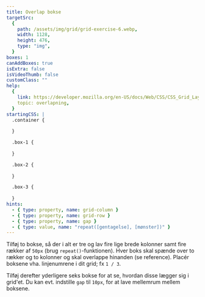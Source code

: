 ```yaml
---
title: Overlap bokse
targetSrc:
  {
    path: /assets/img/grid/grid-exercise-6.webp,
    width: 1128,
    height: 476,
    type: "img",
  }
boxes: 1
canAddBoxes: true
isExtra: false
isVideoThumb: false
customClass: ""
help:
  {
    link: https://developer.mozilla.org/en-US/docs/Web/CSS/CSS_Grid_Layout/Basic_Concepts_of_Grid_Layout#overlapping_without_z-index,
    topic: overlapning,
  }
startingCSS: |
  .container {
    
  }

  .box-1 {
    
  }

  .box-2 {
    
  }

  .box-3 {
    
  }
hints:
  - { type: property, name: grid-column }
  - { type: property, name: grid-row }
  - { type: property, name: gap }
  - { type: value, name: "repeat([gentagelse], [mønster])" }
---
```


Tilføj to bokse, så der i alt er tre og lav fire lige brede kolonner samt fire rækker af <code data-type="value">50px</code> (brug <code data-type="value">repeat()</code>-funktionen). Hver boks skal spænde over to rækker og to kolonner og skal overlappe hinanden (se reference). Placér boksene vha. linjenumrene i dit grid; fx <code data-type="value">1 / 3</code>.

Tilføj derefter yderligere seks bokse for at se, hvordan disse lægger sig i grid'et. Du kan evt. indstille `gap` til <code data-type="value">10px</code>, for at lave mellemrum mellem boksene.
